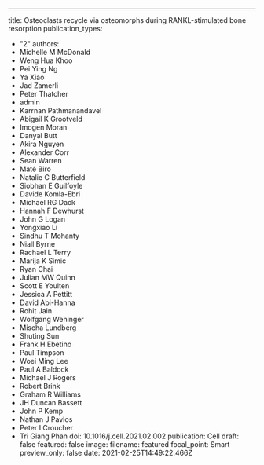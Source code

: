 ---
title: Osteoclasts recycle via osteomorphs during RANKL-stimulated bone resorption
publication_types:
  - "2"
authors:
  - Michelle M McDonald
  - Weng Hua Khoo
  - Pei Ying Ng
  - Ya Xiao
  - Jad Zamerli
  - Peter Thatcher
  - admin
  - Karrnan Pathmanandavel
  - Abigail K Grootveld
  - Imogen Moran
  - Danyal Butt
  - Akira Nguyen
  - Alexander Corr
  - Sean Warren
  - Maté Biro
  - Natalie C Butterfield
  - Siobhan E Guilfoyle
  - Davide Komla-Ebri
  - Michael RG Dack
  - Hannah F Dewhurst
  - John G Logan
  - Yongxiao Li
  - Sindhu T Mohanty
  - Niall Byrne
  - Rachael L Terry
  - Marija K Simic
  - Ryan Chai
  - Julian MW Quinn
  - Scott E Youlten
  - Jessica A Pettitt
  - David Abi-Hanna
  - Rohit Jain
  - Wolfgang Weninger
  - Mischa Lundberg
  - Shuting Sun
  - Frank H Ebetino
  - Paul Timpson
  - Woei Ming Lee
  - Paul A Baldock
  - Michael J Rogers
  - Robert Brink
  - Graham R Williams
  - JH Duncan Bassett
  - John P Kemp
  - Nathan J Pavlos
  - Peter I Croucher
  - Tri Giang Phan
doi: 10.1016/j.cell.2021.02.002
publication: Cell
draft: false
featured: false
image:
  filename: featured
  focal_point: Smart
  preview_only: false
date: 2021-02-25T14:49:22.466Z
